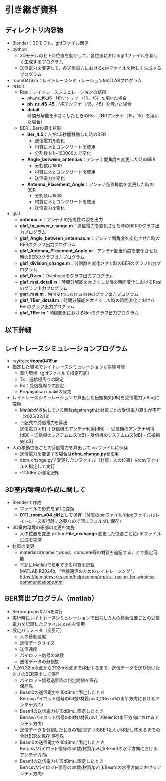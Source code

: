 # 引き継ぎ資料
## ディレクトリ内容物
- Blender：3Dモデル，gltfファイル関連
- python：
  - 3Dモデルのヒトの位置を動かして，各位置におけるgltfファイルを新しく生成するプログラム
  - 送信電力を変更して，各送信電力におけるcsvファイルを新しく生成するプログラム
- room0419.m：レイトレースシミュレーションMATLABプログラム
- result
  - Rssi：レイトレースシミュレーションの結果
    - **ph_nr_15_15**：NRアンテナ（15，15）を用いた場合
    - **ph_nr_45_45**：NRアンテナ（45，45）を用いた場合
    - **detail**    
    時間分解能を小さくしたときのRssi（NRアンテナ（15，15）を用いた場合）
  - BER：Berの算出結果
    - **Ber_4.5**：人が4.5秒間移動した時のBER
      - 送信電力を変化
      - 材質に木とコンクリートを使用
      - 分割数を1〜100000まで変化
    - **Angle_between_antennas**：アンテナ間角度を変更した時のBER
      - 分割数は1000
      - 材質に木とコンクリートを使用
      - 送信電力を変化
    - **Antenna_Placement_Angle**：アンテナ配置角度を変更した時のBER
      - 分割数は1000
      - 材質に木とコンクリートを使用
      - 送信電力を変化
- glaf
  - **antenna**.m：アンテナの指向性の図を出力
  - **glaf_tx_power_change.m**：送信電力を変化させた時のBERのグラフ出力プログラム
  - **glaf_Angle_between_antennas.m**：アンテナ間角度を変化させた時のBERのグラフ出力プログラム
  - **glaf_Antenna_Placement_Angle.m**：アンテナ配置角度を変化させた時のBERのグラフ出力プログラム
  - **glaf_division_change.m**：分割数を変化させた時のBERのグラフ出力プログラム
  - **glaf_Ov.m**：Overheadのグラフ出力プログラム
  - **glaf_rssi_detail.m**：時間分解能を大きくした時の時間変化におけるRssiのグラフ出力プログラム
  - **glaf_rssi.m**：時間変化におけるRssiのグラフ出力プログラム
  - **glaf_TBer_detail.m**：時間分解能を大きくした時の時間変化におけるBerのグラフ出力プログラム
  - **glaf_TBer.m**：時間変化におけるBerのグラフ出力プログラム

## 以下詳細
## レイトレースシミュレーションプログラム
- raytrace/**room0419.m**
- 指定した環境でレイトレースシミュレーションが実施可能
  - 室内環境（gltfファイルで指定可能）
  - Tx：送信機周りの設定
  - Rx：受信機周りの設定
  - Propagation modelの設定
- レイトレースシミュレーションで算出した伝搬損失[dB]を受信電力[dBm]に変換
  - Matlabが提供している関数sigstrengthは材質ごとの受信電力算出が不可（2025/02/18）
  - 下記式で受信電力を算出  
  送信電力[dB] ＋送信機のアンテナ利得[dBi] ＋ 受信機のアンテナ利得[dBi] - 送信機のシステムロス[dB] - 受信機のシステムロス[dB] - 伝搬損失[dB]
- 人の移動位置ごとの受信電力を算出してcsvファイルに保存
    - 送信電力を変更する場合は**dbm_change.py**を使用
  - dbm_change.pyで変更したいファイル（材質，人の位置）のcsvファイルを指定して実行
  - -110dBmが測定限界
  
## 3D室内環境の作成に関して  
- Blenderで作成
    - ファイルの形式をgltfに変換
    - **0111_room_v04.gltf**として保存（付属のbinファイルやjpgファイルはレイトレース実行時に必要なので同じフォルダに保存）
- 3D室内環境の細部の変更を実施
    - 人の位置を変更 
      python/**file_exchange** 
      変更した位置ごとにgltfファイル生成を実施
- 材質の変更
    - materialsのnameにwood，concrete等の材質を追記することで指定可能
    - 下記にMatlabで使用できる材質を記載  
    MATLAB R2024b，“無線通信のためのレイトレーシング”． https://jp.mathworks.com/help/comm/ug/ray-tracing-for-wireless-communications.html 

## BER算出プログラム（matlab）  
- Berprogrumv02.mを実行  
- 実行時にレイトレースシミュレーションで出力した人の移動位置ごとの受信電力を記録したファイル(.csv)を使用
- 設定パラメータ（変更可）
    - 人の移動速度
    - 送信データサイズ
    - 送信速度
    - パイロット信号のbit数
    - 送信データの分割数
- 人が0.32m地点から3.92m地点まで移動するまで，送信データを送り続けたときのBER算出して保存
    - パイロット信号送信時の判定閾値を保存    
    保存先
    - Beam0の送信電力を10dBmに固定したとき    
      Ber/av/パイロット信号のbit数/材質/pv0_1/Beam1の水平方向におけるアンテナ方向/
    - Beam1の送信電力を10dBmに固定したとき    
      Ber/av/パイロット信号のbit数/材質/pv1_1/Beam1の水平方向におけるアンテナ方向/
    - 送信データを分割したときの1区間ずつのBERと人が移動し終えるまでの合計BERを保存
    保存先
    - Beam0の送信電力を10dBmに固定したとき    
      Ber/csv/パイロット信号のbit数/材質/pv0_1/Beam1の水平方向におけるアンテナ方向/
    - Beam1の送信電力を10dBmに固定したとき    
      Ber/csv/パイロット信号のbit数/材質/pv1_1/Beam1の水平方向におけるアンテナ方向/
